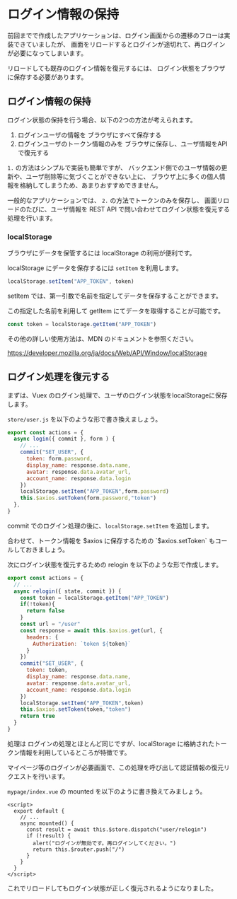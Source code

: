 # ログイン情報の保持

前回までで作成したアプリケーションは、ログイン画面からの遷移のフローは実装できていましたが、
画面をリロードするとログインが途切れて、再ログインが必要になってしまいます。

リロードしても既存のログイン情報を復元するには、
ログイン状態をブラウザに保存する必要があります。

## ログイン情報の保持

ログイン状態の保持を行う場合、以下の2つの方法が考えられます。

1. ログインユーザの情報を ブラウザにすべて保存する
2. ログインユーザのトークン情報のみを ブラウザに保存し、ユーザ情報をAPI で復元する

`1.` の方法はシンプルで実装も簡単ですが、
バックエンド側でのユーザ情報の更新や、ユーザ削除等に気づくことができない上に、
ブラウザ上に多くの個人情報を格納してしまうため、あまりおすすめできません。

一般的なアプリケーションでは、 `2.` の方法でトークンのみを保存し、
画面リロードのたびに、ユーザ情報を REST API で問い合わせてログイン状態を復元する処理を行います。

### localStorage 

ブラウザにデータを保管するには localStorage の利用が便利です。

localStorage にデータを保存するには `setItem` を利用します。

```js
localStorage.setItem("APP_TOKEN", token)
```

setItem では、第一引数で名前を指定してデータを保存することができます。

この指定した名前を利用して getItem にてデータを取得することが可能です。

```js
const token = localStorage.getItem("APP_TOKEN")
```

その他の詳しい使用方法は、MDN のドキュメントを参照ください。

https://developer.mozilla.org/ja/docs/Web/API/Window/localStorage

## ログイン処理を復元する

まずは、Vuex のログイン処理で、ユーザのログイン状態をlocalStorageに保存します。

`store/user.js` を以下のような形で書き換えましょう。

```js
export const actions = {
  async login({ commit }, form ) {
    // ...
    commit("SET_USER", {
      token: form.password,
      display_name: response.data.name,
      avatar: response.data.avatar_url,
      account_name: response.data.login
    })
    localStorage.setItem("APP_TOKEN",form.password)
    this.$axios.setToken(form.password,"token")
  },
}
```

commit でのログイン処理の後に、`localStorage.setItem` を追加します。

合わせて、トークン情報を $axios に保存するための `$axios.setToken` もコールしておきましょう。

次にログイン状態を復元するための relogin を以下のような形で作成します。

```js
export const actions = {
  // ...
  async relogin({ state, commit }) {
    const token = localStorage.getItem("APP_TOKEN")
    if(!token){
      return false
    }
    const url = "/user"
    const response = await this.$axios.get(url, {
      headers: {
        Authorization: `token ${token}`
      }
    })
    commit("SET_USER", {
      token: token,
      display_name: response.data.name,
      avatar: response.data.avatar_url,
      account_name: response.data.login
    })
    localStorage.setItem("APP_TOKEN",token)
    this.$axios.setToken(token,"token")
    return true
  }
}
```

処理は ログインの処理とほとんど同じですが、localStorage に格納されたトークン情報を利用しているところが特徴です。

マイページ等のログインが必要画面で、この処理を呼び出して認証情報の復元リクエストを行います。

`mypage/index.vue` の mounted を以下のように書き換えてみましょう。

```vue
<script>
  export default {
    // ...
    async mounted() {
      const result = await this.$store.dispatch("user/relogin")
      if (!result) {
        alert("ログインが無効です。再ログインしてください。")
        return this.$router.push("/")
      }
    }
  }
</script>
```

これでリロードしてもログイン状態が正しく復元されるようになりました。
